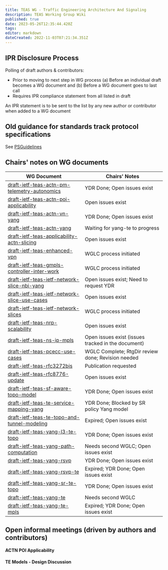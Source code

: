 ```yaml
---
title: TEAS WG - Traffic Engineering Architecture And Signaling
description: TEAS Working Group Wiki
published: true
date: 2023-05-26T12:35:44.420Z
tags: 
editor: markdown
dateCreated: 2022-11-03T07:21:34.351Z
---
```


## IPR Disclosure Process

Polling of draft authors & contributors:
  - Prior to moving to next step in WG process
    (a) Before an individual draft becomes a WG document and
    (b) Before a WG document goes to last call
  - Requires IPR compliance statement from all listed in draft
 
An IPR statement is to be sent to the list by any new author or contributor when added to a WG document

## Old guidance for standards track protocol specifications
See [PSGuidelines](/group/teas/PSGuidelines)

## Chairs' notes on WG documents

| WG Document                                      | Chairs' Notes
|--------------------------------------------------|----------------------------------------------------
| [draft-ietf-teas-actn-pm-telemetry-autonomics](https://datatracker.ietf.org/doc/draft-ietf-teas-actn-pm-telemetry-autonomics/)     | YDR Done; Open issues exist
| [draft-ietf-teas-actn-poi-applicability](https://datatracker.ietf.org/doc/draft-ietf-teas-actn-poi-applicability/)           | Open issues exist
| [draft-ietf-teas-actn-vn-yang](https://datatracker.ietf.org/doc/draft-ietf-teas-actn-vn-yang/)                     | YDR Done; Open issues exist
| [draft-ietf-teas-actn-yang](https://datatracker.ietf.org/doc/draft-ietf-teas-actn-yang/)                        | Waiting for yang-te to progress
| [draft-ietf-teas-applicability-actn-slicing](https://datatracker.ietf.org/doc/draft-ietf-teas-applicability-actn-slicing/)       | Open issues exist
| [draft-ietf-teas-enhanced-vpn](https://datatracker.ietf.org/doc/draft-ietf-teas-enhanced-vpn/)                     | WGLC process initiated
| [draft-ietf-teas-gmpls-controller-inter-work](https://datatracker.ietf.org/doc/draft-ietf-teas-gmpls-controller-inter-work/)      | WGLC process initiated
| [draft-ietf-teas-ietf-network-slice-nbi-yang](https://datatracker.ietf.org/doc/draft-ietf-teas-ietf-network-slice-nbi-yang/)      | Open issues exist; Need to request YDR
| [draft-ietf-teas-ietf-network-slice-use-cases](https://datatracker.ietf.org/doc/draft-ietf-teas-ietf-network-slice-use-cases/)     | Open issues exist
| [draft-ietf-teas-ietf-network-slices](https://datatracker.ietf.org/doc/draft-ietf-teas-ietf-network-slices/)              | WGLC process initiated
| [draft-ietf-teas-nrp-scalability](https://datatracker.ietf.org/doc/draft-ietf-teas-nrp-scalability/)                  | Open issues exist
| [draft-ietf-teas-ns-ip-mpls](https://datatracker.ietf.org/doc/draft-ietf-teas-ns-ip-mpls/)                       | Open issues exist (issues tracked in the document)
| [draft-ietf-teas-pcecc-use-cases](https://datatracker.ietf.org/doc/draft-ietf-teas-pcecc-use-cases/)                  | WGLC Complete; RtgDir review done; Revision needed
| [draft-ietf-teas-rfc3272bis](https://datatracker.ietf.org/doc/draft-ietf-teas-rfc3272bis/)                       | Publication requested
| [draft-ietf-teas-rfc8776-update](https://datatracker.ietf.org/doc/draft-ietf-teas-rfc8776-update/)                   | Open issues exist
| [draft-ietf-teas-sf-aware-topo-model](https://datatracker.ietf.org/doc/draft-ietf-teas-sf-aware-topo-model/)              | YDR Done; Open issues exist
| [draft-ietf-teas-te-service-mapping-yang](https://datatracker.ietf.org/doc/draft-ietf-teas-te-service-mapping-yang/)          | YDR Done; Blocked by SR policy Yang model
| [draft-ietf-teas-te-topo-and-tunnel-modeling](https://datatracker.ietf.org/doc/draft-ietf-teas-te-topo-and-tunnel-modeling/)      | Expired; Open issues exist
| [draft-ietf-teas-yang-l3-te-topo](https://datatracker.ietf.org/doc/draft-ietf-teas-yang-l3-te-topo/)                  | YDR Done; Open issues exist
| [draft-ietf-teas-yang-path-computation](https://datatracker.ietf.org/doc/draft-ietf-teas-yang-path-computation/)            | Needs second WGLC; Open issues exist
| [draft-ietf-teas-yang-rsvp](https://datatracker.ietf.org/doc/draft-ietf-teas-yang-rsvp/)                        | YDR Done; Open issues exist
| [draft-ietf-teas-yang-rsvp-te](https://datatracker.ietf.org/doc/draft-ietf-teas-yang-rsvp-te/)                     | Expired; YDR Done; Open issues exist
| [draft-ietf-teas-yang-sr-te-topo](https://datatracker.ietf.org/doc/draft-ietf-teas-yang-sr-te-topo/)                  | YDR Done; Open issues exist
| [draft-ietf-teas-yang-te](https://datatracker.ietf.org/doc/draft-ietf-teas-yang-te/)                          | Needs second WGLC
| [draft-ietf-teas-yang-te-mpls](https://datatracker.ietf.org/doc/draft-ietf-teas-yang-te-mpls/)                  | Expired; YDR Done; Open issues exist


## Open informal meetings (driven by authors and contributors)

 #### ACTN POI Applicability
 #### TE Models - Design Discussion
